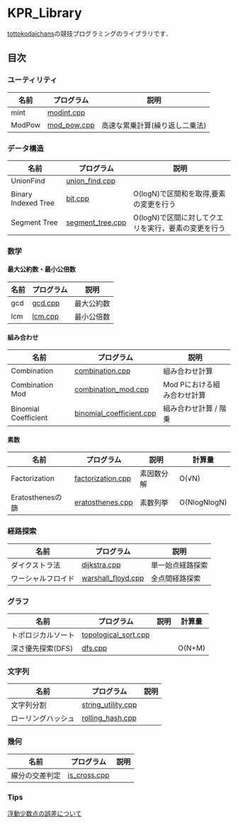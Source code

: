 # KPR_Library

[tottokodaichans](https://atcoder.jp/users/tottokodaichans)の競技プログラミングのライブラリです．

## 目次

### ユーティリティ

| 名前   | プログラム                                                   | 説明 |
| ------ | ------------------------------------------------------------ | ---- |
| mint | [modint.cpp](https://github.com/IidaTakuma/KPR_Library/blob/master/modint.cpp) |      |
| ModPow | [mod_pow.cpp](https://github.com/IidaTakuma/KPR_Library/blob/master/mod_pow.cpp) | 高速な累乗計算(繰り返し二乗法) |

### データ構造

| 名前 | プログラム | 説明 |
| ---- | ---------- | ---- |
|UnionFind|[union_find.cpp](https://github.com/IidaTakuma/KPR_Library/blob/master/union_find.cpp)||
|Binary Indexed Tree|[bit.cpp](https://github.com/IidaTakuma/KPR_Library/blob/master/bit.cpp)|O(logN)で区間和を取得,要素の変更を行う|
|Segment Tree|[segment_tree.cpp](https://github.com/IidaTakuma/KPR_Library/blob/master/segment_tree.cpp)|O(logN)で区間に対してクエリを実行，要素の変更を行う|

### 数学

#### 最大公約数・最小公倍数

| 名前 | プログラム                                                   | 説明       |
| ---- | ------------------------------------------------------------ | ---------- |
| gcd  | [gcd.cpp](https://github.com/IidaTakuma/KPR_Library/blob/master/gcd.cpp) | 最大公約数 |
| lcm  | [lcm.cpp](https://github.com/IidaTakuma/KPR_Library/blob/master/lcm.cpp) | 最小公倍数 |

#### 組み合わせ

| 名前        | プログラム                                                   | 説明                        |
| ----------- | ------------------------------------------------------------ | --------------------------- |
| Combination | [combination.cpp](https://github.com/IidaTakuma/KPR_Library/blob/master/combination.cpp) | 組み合わせ計算 |
| Combination Mod | [combination_mod.cpp](https://github.com/IidaTakuma/KPR_Library/blob/master/combination_mod.cpp) | Mod Pにおける組み合わせ計算 |
| Binomial Coefficient | [binomial_coefficient.cpp](https://github.com/IidaTakuma/KPR_Library/blob/master/binomial_coefficient.cpp) | 組み合わせ計算 / 階乗 |

#### 素数

| 名前          | プログラム                                                   | 説明       |計算量|
| ------------- | ------------------------------------------------------------ | ---------- | ----- |
| Factorization | [factorization.cpp](https://github.com/IidaTakuma/KPR_Library/blob/master/factorization.cpp) | 素因数分解 |O(√N)|
| Eratosthenesの篩 | [eratosthenes.cpp](https://github.com/IidaTakuma/KPR_Library/blob/master/eratosthenes.cpp) | 素数列挙 |O(NlogNlogN)|

### 経路探索

| 名前           | プログラム                                                   | 説明             |
| -------------- | ------------------------------------------------------------ | ---------------- |
| ダイクストラ法 | [dijkstra.cpp](https://github.com/IidaTakuma/KPR_Library/blob/master/dijkstra.cpp) | 単一始点経路探索 |
| ワーシャルフロイド | [warshall_floyd.cpp](https://github.com/IidaTakuma/KPR_Library/blob/master/warshall_floyd.cpp) | 全点間経路探索 |

### グラフ

| 名前              | プログラム                                                   | 説明 | 計算量 |
| ----------------- | ------------------------------------------------------------ | ---- | ------ |
| トポロジカルソート | [topological_sort.cpp](https://github.com/IidaTakuma/KPR_Library/blob/master/topological_sort.cpp)|||
| 深さ優先探索(DFS) | [dfs.cpp](https://github.com/IidaTakuma/KPR_Library/blob/master/dfs.cpp) |      | O(N+M) |

### 文字列

| 名前 | プログラム | 説明 |
| ---- | ---------- | ---- |
| 文字列分割 | [string_utility.cpp](https://github.com/IidaTakuma/KPR_Library/blob/master/string_utility.cpp) |      |
| ローリングハッシュ| [rolling_hash.cpp](https://github.com/IidaTakuma/KPR_Library/blob/master/rolling_hash.cpp) ||

### 幾何

| 名前 | プログラム | 説明 |
| ---- | ---------- | ---- |
| 線分の交差判定 | [is_cross.cpp](https://github.com/IidaTakuma/KPR_Library/blob/master/is_cross.cpp) ||



### Tips
[浮動少数点の誤差について](https://qiita.com/mod_poppo/items/910b5fb9303baf864bf7)
